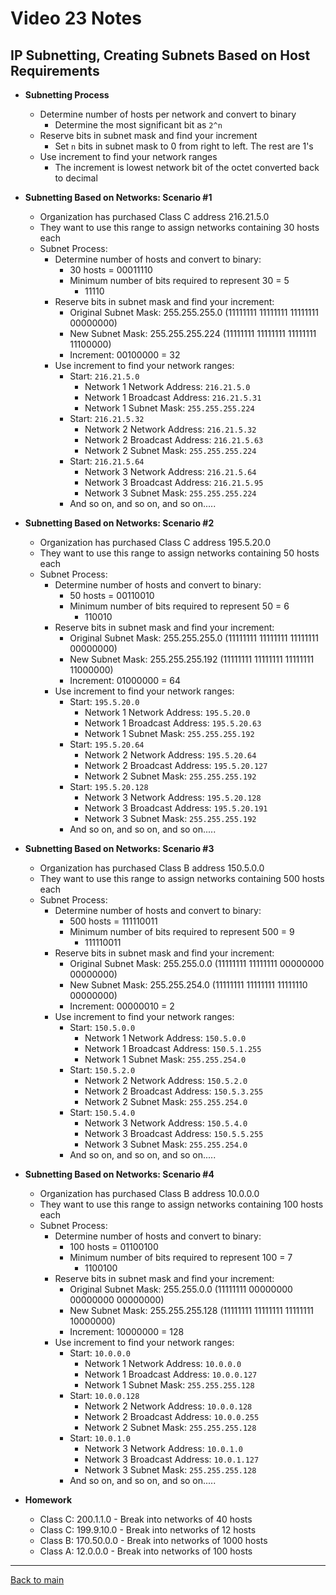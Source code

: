 # Video 23 Notes

## IP Subnetting, Creating Subnets Based on Host Requirements
- **Subnetting Process**
  - Determine number of hosts per network and convert to binary
    - Determine the most significant bit as ```2^n```
  - Reserve bits in subnet mask and find your increment
    - Set ```n``` bits in subnet mask to 0 from right to left. The rest are 1's
  - Use increment to find your network ranges
    - The increment is lowest network bit of the octet converted back to decimal


- **Subnetting Based on Networks: Scenario #1**
  - Organization has purchased Class C address 216.21.5.0
  - They want to use this range to assign networks containing 30 hosts each
  - Subnet Process:
    - Determine number of hosts and convert to binary:
      - 30 hosts = 00011110
      - Minimum number of bits required to represent 30 = 5
        - 11110
    - Reserve bits in subnet mask and find your increment:
      - Original Subnet Mask: 255.255.255.0   (11111111 11111111 11111111 00000000)
      - New Subnet Mask:      255.255.255.224 (11111111 11111111 11111111 11100000)
      - Increment: 00100000 = 32
    - Use increment to find your network ranges:
      - Start: ```216.21.5.0```
        - Network 1 Network Address: ```216.21.5.0```
        - Network 1 Broadcast Address: ```216.21.5.31```
        - Network 1 Subnet Mask: ```255.255.255.224```
      - Start: ```216.21.5.32```
        - Network 2 Network Address: ```216.21.5.32```
        - Network 2 Broadcast Address: ```216.21.5.63```
        - Network 2 Subnet Mask: ```255.255.255.224```
      - Start: ```216.21.5.64```
        - Network 3 Network Address: ```216.21.5.64```
        - Network 3 Broadcast Address: ```216.21.5.95```
        - Network 3 Subnet Mask: ```255.255.255.224```
      - And so on, and so on, and so on.....


- **Subnetting Based on Networks: Scenario #2**
  - Organization has purchased Class C address 195.5.20.0
  - They want to use this range to assign networks containing 50 hosts each
  - Subnet Process:
    - Determine number of hosts and convert to binary:
      - 50 hosts = 00110010
      - Minimum number of bits required to represent 50 = 6
        - 110010
    - Reserve bits in subnet mask and find your increment:
      - Original Subnet Mask: 255.255.255.0   (11111111 11111111 11111111 00000000)
      - New Subnet Mask:      255.255.255.192 (11111111 11111111 11111111 11000000)
      - Increment: 01000000 = 64
    - Use increment to find your network ranges:
      - Start: ```195.5.20.0```
        - Network 1 Network Address: ```195.5.20.0```
        - Network 1 Broadcast Address: ```195.5.20.63```
        - Network 1 Subnet Mask: ```255.255.255.192```
      - Start: ```195.5.20.64```
        - Network 2 Network Address: ```195.5.20.64```
        - Network 2 Broadcast Address: ```195.5.20.127```
        - Network 2 Subnet Mask: ```255.255.255.192```
      - Start: ```195.5.20.128```
        - Network 3 Network Address: ```195.5.20.128```
        - Network 3 Broadcast Address: ```195.5.20.191```
        - Network 3 Subnet Mask: ```255.255.255.192```
      - And so on, and so on, and so on.....


- **Subnetting Based on Networks: Scenario #3**
  - Organization has purchased Class B address 150.5.0.0
  - They want to use this range to assign networks containing 500 hosts each
  - Subnet Process:
    - Determine number of hosts and convert to binary:
      - 500 hosts = 111110011
      - Minimum number of bits required to represent 500 = 9
        - 111110011
    - Reserve bits in subnet mask and find your increment:
      - Original Subnet Mask: 255.255.0.0   (11111111 11111111 00000000 00000000)
      - New Subnet Mask:      255.255.254.0 (11111111 11111111 11111110 00000000)
      - Increment: 00000010 = 2
    - Use increment to find your network ranges:
      - Start: ```150.5.0.0```
        - Network 1 Network Address: ```150.5.0.0```
        - Network 1 Broadcast Address: ```150.5.1.255```
        - Network 1 Subnet Mask: ```255.255.254.0```
      - Start: ```150.5.2.0```
        - Network 2 Network Address: ```150.5.2.0```
        - Network 2 Broadcast Address: ```150.5.3.255```
        - Network 2 Subnet Mask: ```255.255.254.0```
      - Start: ```150.5.4.0```
        - Network 3 Network Address: ```150.5.4.0```
        - Network 3 Broadcast Address: ```150.5.5.255```
        - Network 3 Subnet Mask: ```255.255.254.0```
      - And so on, and so on, and so on.....


- **Subnetting Based on Networks: Scenario #4**
  - Organization has purchased Class B address 10.0.0.0
  - They want to use this range to assign networks containing 100 hosts each
  - Subnet Process:
    - Determine number of hosts and convert to binary:
      - 100 hosts = 01100100
      - Minimum number of bits required to represent 100 = 7
        - 1100100
    - Reserve bits in subnet mask and find your increment:
      - Original Subnet Mask: 255.255.0.0   (11111111 00000000 00000000 00000000)
      - New Subnet Mask:      255.255.255.128 (11111111 11111111 11111111 10000000)
      - Increment: 10000000 = 128
    - Use increment to find your network ranges:
      - Start: ```10.0.0.0```
        - Network 1 Network Address: ```10.0.0.0```
        - Network 1 Broadcast Address: ```10.0.0.127```
        - Network 1 Subnet Mask: ```255.255.255.128```
      - Start: ```10.0.0.128```
        - Network 2 Network Address: ```10.0.0.128```
        - Network 2 Broadcast Address: ```10.0.0.255```
        - Network 2 Subnet Mask: ```255.255.255.128```
      - Start: ```10.0.1.0```
        - Network 3 Network Address: ```10.0.1.0```
        - Network 3 Broadcast Address: ```10.0.1.127```
        - Network 3 Subnet Mask: ```255.255.255.128```
      - And so on, and so on, and so on.....


- **Homework**
  - Class C: 200.1.1.0   - Break into networks of   40 hosts
  - Class C: 199.9.10.0  - Break into networks of   12 hosts
  - Class B: 170.50.0.0  - Break into networks of 1000 hosts
  - Class A: 12.0.0.0    - Break into networks of  100 hosts


---
 
[Back to main](https://github.com/rot0xd/CBTNuggets/blob/master/CCNA/ICND-1/README.md)

